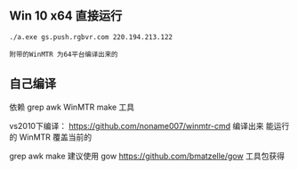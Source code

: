
## Win 10 x64 直接运行
```shell
./a.exe gs.push.rgbvr.com 220.194.213.122
```

`附带的WinMTR 为64平台编译出来的`

## 自己编译
依赖 grep awk WinMTR make 工具

vs2010下编译：
https://github.com/noname007/winmtr-cmd 编译出来 能运行的 WinMTR 覆盖当前的

grep awk make 建议使用 gow https://github.com/bmatzelle/gow 工具包获得 

